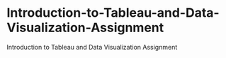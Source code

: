 # Introduction-to-Tableau-and-Data-Visualization-Assignment
Introduction to Tableau and Data Visualization Assignment
